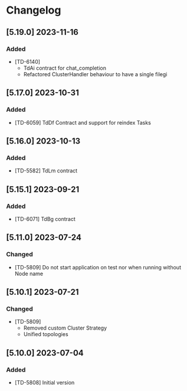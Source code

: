 # Changelog

## [5.19.0] 2023-11-16

### Added

- [TD-6140]
  - TdAi contract for chat_completion
  - Refactored ClusterHandler behaviour to have a single filegi

## [5.17.0] 2023-10-31

### Added

- [TD-6059] TdDf Contract and support for reindex Tasks

## [5.16.0] 2023-10-13

### Added

- [TD-5582] TdLm contract

## [5.15.1] 2023-09-21

### Added

- [TD-6071] TdBg contract

## [5.11.0] 2023-07-24

### Changed

- [TD-5809] Do not start application on test nor when running without Node name

## [5.10.1] 2023-07-21

### Changed

- [TD-5809]
  - Removed custom Cluster Strategy
  - Unified topologies

## [5.10.0] 2023-07-04

### Added

- [TD-5808] Initial version
